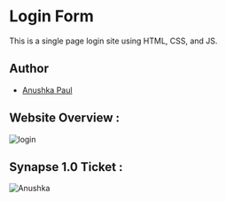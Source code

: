 # Login Form
This is a single page login site using HTML, CSS, and JS.

## Author
- [Anushka Paul](https://github.com/pilipi-puu-puu)

## Website Overview :
![login](https://user-images.githubusercontent.com/87390353/211848453-0066b56e-d42d-4b41-8f30-21f558fe8764.jpg)

## Synapse 1.0 Ticket :
![Anushka](https://user-images.githubusercontent.com/87390353/211848789-3cbed0f1-5d0f-4e26-9936-08e0d82602bb.png)
